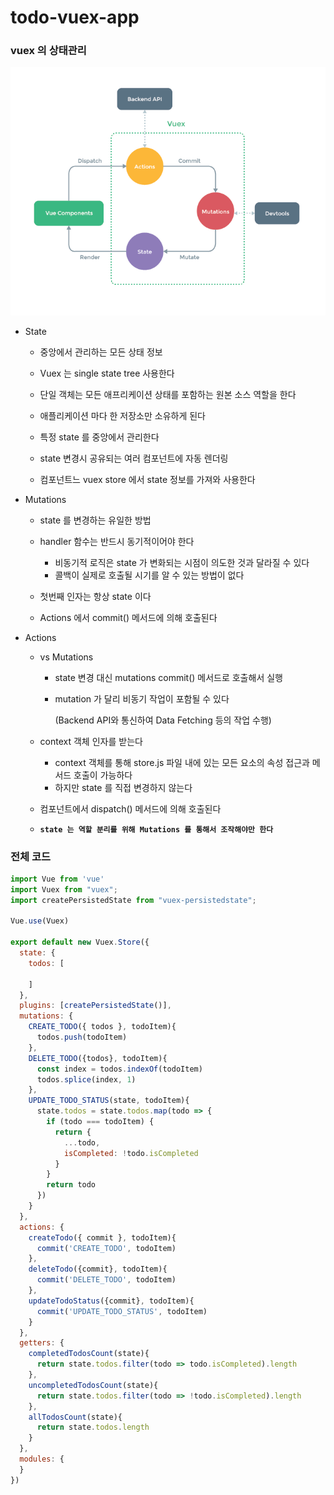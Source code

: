 # todo-vuex-app

### vuex 의 상태관리

![vuex](README.assets/vuex.png)

- State

  - 중앙에서 관리하는 모든 상태 정보
  - Vuex 는 single state tree 사용한다 
  - 단일 객체는 모든 애프리케이션 상태를 포함하는 원본 소스 역할을 한다 
  - 애플리케이션 마다 한 저장소만 소유하게 된다 

  - 특정  state 를 중앙에서 관리한다 
  - state 변경시 공유되는 여러 컴포넌트에 자동 렌더링
  - 컴포넌트느 vuex store 에서 state 정보를 가져와 사용한다 

- Mutations

  - state 를 변경하는 유일한 방법
  - handler 함수는 반드시 동기적이어야 한다 
    - 비동기적 로직은 state 가 변화되는 시점이 의도한 것과 달라질 수 있다 
    - 콜백이 실제로 호출될 시기를 알 수 있는 방법이 없다 

  - 첫번째 인자는 항상 state 이다 
  - Actions 에서 commit() 메서드에 의해 호출된다 

- Actions

  - vs Mutations

    - state 변경 대신 mutations commit() 메서드로 호출해서 실행

    - mutation 가 달리 비동기 작업이 포함될 수 있다 

      (Backend API와 통신하여 Data Fetching 등의 작업 수행)

  - context 객체 인자를 받는다 
    - context 객체를 통해 store.js 파일 내에 있는 모든 요소의 속성 접근과 메서드 호출이 가능하다 
    - 하지만 state 를 직접 변경하지 않는다 

  - 컴포넌트에서 dispatch() 메서드에 의해 호출된다 
  - **`state 는 역할 분리를 위해 Mutations 를 통해서 조작해야만 한다`**



### 전체 코드 

```js
import Vue from 'vue'
import Vuex from "vuex";
import createPersistedState from "vuex-persistedstate";

Vue.use(Vuex)

export default new Vuex.Store({
  state: {
    todos: [
   
    ]
  },
  plugins: [createPersistedState()],
  mutations: {
    CREATE_TODO({ todos }, todoItem){
      todos.push(todoItem)
    },
    DELETE_TODO({todos}, todoItem){
      const index = todos.indexOf(todoItem)
      todos.splice(index, 1)
    },
    UPDATE_TODO_STATUS(state, todoItem){
      state.todos = state.todos.map(todo => {
        if (todo === todoItem) {
          return {
            ...todo,
            isCompleted: !todo.isCompleted
          }
        }
        return todo
      })
    }
  },
  actions: {
    createTodo({ commit }, todoItem){
      commit('CREATE_TODO', todoItem)
    },
    deleteTodo({commit}, todoItem){
      commit('DELETE_TODO', todoItem)
    },
    updateTodoStatus({commit}, todoItem){
      commit('UPDATE_TODO_STATUS', todoItem)
    }
  },
  getters: {
    completedTodosCount(state){
      return state.todos.filter(todo => todo.isCompleted).length
    },
    uncompletedTodosCount(state){
      return state.todos.filter(todo => !todo.isCompleted).length
    },
    allTodosCount(state){
      return state.todos.length
    }
  },
  modules: {
  }
})

```

